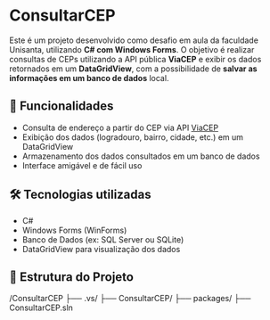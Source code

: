 # ConsultarCEP

Este é um projeto desenvolvido como desafio em aula da faculdade Unisanta, utilizando **C# com Windows Forms**. O objetivo é realizar consultas de CEPs utilizando a API pública **ViaCEP** e exibir os dados retornados em um **DataGridView**, com a possibilidade de **salvar as informações em um banco de dados** local.

## 🚀 Funcionalidades

- Consulta de endereço a partir do CEP via API [ViaCEP](https://viacep.com.br)
- Exibição dos dados (logradouro, bairro, cidade, etc.) em um DataGridView
- Armazenamento dos dados consultados em um banco de dados
- Interface amigável e de fácil uso

## 🛠 Tecnologias utilizadas

- C#
- Windows Forms (WinForms)
- Banco de Dados (ex: SQL Server ou SQLite)
- DataGridView para visualização dos dados

## 💾 Estrutura do Projeto

/ConsultarCEP
├── .vs/
├── ConsultarCEP/
├── packages/
├── ConsultarCEP.sln
